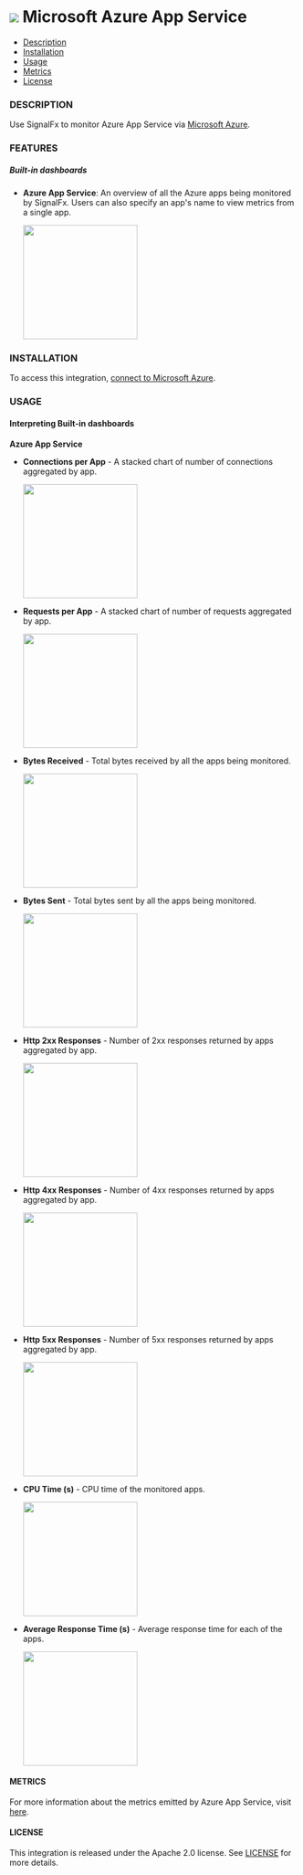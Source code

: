 # ![](./img/integrations_azureappservice.png) Microsoft Azure App Service

- [Description](#description)
- [Installation](#installation)
- [Usage](#usage)
- [Metrics](#metrics)
- [License](#license)

### DESCRIPTION

Use SignalFx to monitor Azure App Service via [Microsoft Azure](https://github.com/signalfx/integrations/tree/master/azure)[](sfx_link:azure).

### FEATURES

##### Built-in dashboards

- **Azure App Service**: An overview of all the Azure apps being monitored by SignalFx. Users can also specify an app's name to view metrics from a single app.

  [<img src='./img/app.service.png' width=200px>](./img/app.service.png)

### INSTALLATION

To access this integration, [connect to Microsoft Azure](https://github.com/signalfx/integrations/tree/master/azure)[](sfx_link:azure).

### USAGE

#### Interpreting Built-in dashboards

**Azure App Service**

- **Connections per App** - A stacked chart of number of connections aggregated by app.

  [<img src='./img/connections.png' width=200px>](./img/connections.png)

- **Requests per App** - A stacked chart of number of requests aggregated by app.

  [<img src='./img/requests.png' width=200px>](./img/requests.png)

- **Bytes Received** - Total bytes received by all the apps being monitored.

  [<img src='./img/bytes.received.png' width=200px>](./img/bytes.received.png)

- **Bytes Sent** - Total bytes sent by all the apps being monitored.

  [<img src='./img/bytes.sent.png' width=200px>](./img/bytes.sent.png)

- **Http 2xx Responses** - Number of 2xx responses returned by apps aggregated by app.

  [<img src='./img/http.2xx.png' width=200px>](./img/http.2xx.png)

- **Http 4xx Responses** - Number of 4xx responses returned by apps aggregated by app.

  [<img src='./img/http.4xx.png' width=200px>](./img/http.2xx.png)

- **Http 5xx Responses** - Number of 5xx responses returned by apps aggregated by app.

  [<img src='./img/http.5xx.png' width=200px>](./img/http.5xx.png)

- **CPU Time (s)** - CPU time of the monitored apps.

  [<img src='./img/cpu.png' width=200px>](./img/cpu.png)

- **Average Response Time (s)** - Average response time for each of the apps.

  [<img src='./img/response.time.png' width=200px>](./img/response.time.png)

#### METRICS

For more information about the metrics emitted by Azure App Service, visit <a target="_blank" href="https://docs.microsoft.com/en-us/azure/monitoring-and-diagnostics/monitoring-supported-metrics#microsoftwebsites-excluding-functions">here</a>.

#### LICENSE

This integration is released under the Apache 2.0 license. See [LICENSE](./LICENSE) for more details.
